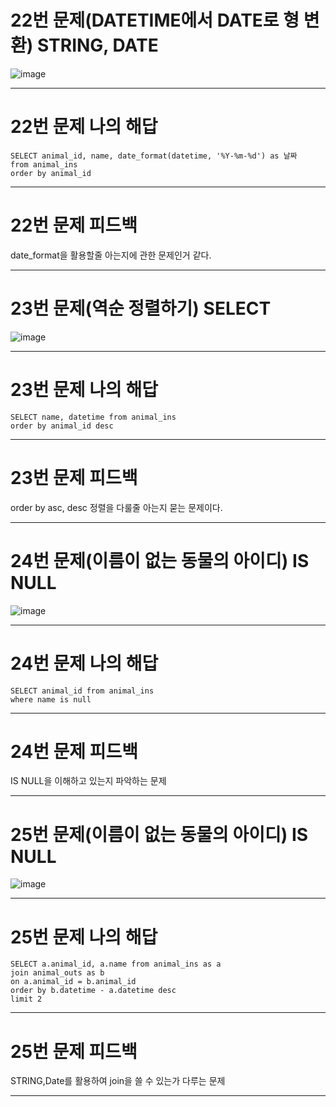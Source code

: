 # 22번 문제(DATETIME에서 DATE로 형 변환) STRING, DATE
![image](https://user-images.githubusercontent.com/97568475/194197080-21997cf7-06a6-446a-a844-8c064afd793e.png)


* * *
# 22번 문제 나의 해답
```
SELECT animal_id, name, date_format(datetime, '%Y-%m-%d') as 날짜
from animal_ins
order by animal_id
```

* * *
# 22번 문제 피드백
date_format을 활용할줄 아는지에 관한 문제인거 같다.

* * *
# 23번 문제(역순 정렬하기) SELECT
![image](https://user-images.githubusercontent.com/97568475/194197749-4c794ed4-2c16-4e6a-9ad1-a335149cb2cf.png)


* * *
# 23번 문제 나의 해답
```
SELECT name, datetime from animal_ins
order by animal_id desc
```

* * *
# 23번 문제 피드백
order by asc, desc 정렬을 다룰줄 아는지 묻는 문제이다.

* * *
# 24번 문제(이름이 없는 동물의 아이디) IS NULL
![image](https://user-images.githubusercontent.com/97568475/194197953-5cbc9dbe-fe24-4bb8-8983-978d50df5434.png)


* * *
# 24번 문제 나의 해답
```
SELECT animal_id from animal_ins
where name is null
```

* * *
# 24번 문제 피드백
IS NULL을 이해하고 있는지 파악하는 문제

* * *
# 25번 문제(이름이 없는 동물의 아이디) IS NULL
![image](https://user-images.githubusercontent.com/97568475/194202433-4f26f99d-3713-4fd5-8cf7-20f6a1f36c69.png)


* * *
# 25번 문제 나의 해답
```
SELECT a.animal_id, a.name from animal_ins as a
join animal_outs as b 
on a.animal_id = b.animal_id
order by b.datetime - a.datetime desc
limit 2
```

* * *
# 25번 문제 피드백
STRING,Date를 활용하여 join을 쓸 수 있는가 다루는 문제

* * *
